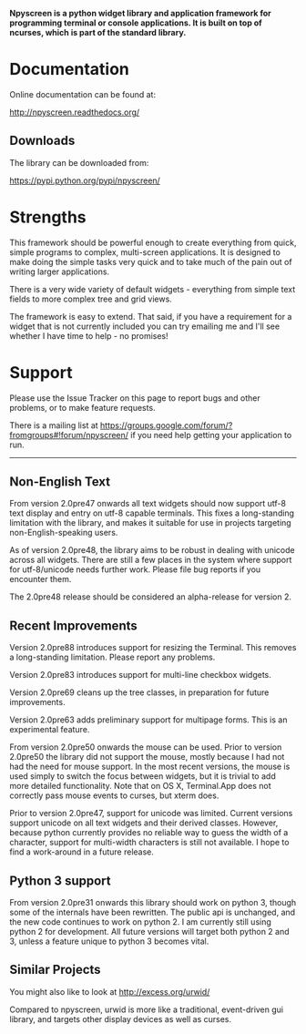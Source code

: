 **Npyscreen is a python widget library and application framework for programming terminal or console applications.  It is built on top of ncurses, which is part of the standard library.**

# Documentation #

Online documentation can be found at:

http://npyscreen.readthedocs.org/

## Downloads ##

The library can be downloaded from:

https://pypi.python.org/pypi/npyscreen/

# Strengths #

This framework should be powerful enough to create everything from quick, simple programs to complex, multi-screen applications. It is designed to make doing the simple tasks very quick and to take much of the pain out of writing larger applications.

There is a very wide variety of default widgets - everything from simple text fields to more complex tree and grid views.

The framework is easy to extend. That said, if you have a requirement for a widget that is not currently included you can try emailing me and I'll see whether I have time to help - no promises!

# Support #

Please use the Issue Tracker on this page to report bugs and other problems, or to make feature requests.

There is a mailing list at https://groups.google.com/forum/?fromgroups#!forum/npyscreen/ if you need help getting your application to run.


---


## Non-English Text ##

From version 2.0pre47 onwards all text widgets should now support utf-8 text display and entry on utf-8 capable terminals.  This fixes a long-standing limitation with the library, and makes it suitable for use in projects targeting non-English-speaking users.

As of version 2.0pre48, the library aims to be robust in dealing with unicode across all widgets.  There are still a few places in the system where support for utf-8/unicode needs further work. Please file bug reports if you encounter them.

The 2.0pre48 release should be considered an alpha-release for version 2.

## Recent Improvements ##
Version 2.0pre88 introduces support for resizing the Terminal.  This removes a long-standing limitation. Please report any problems.

Version 2.0pre83 introduces support for multi-line checkbox widgets.

Version 2.0pre69 cleans up the tree classes, in preparation for future improvements.

Version 2.0pre63 adds preliminary support for multipage forms. This is an experimental feature.

From version 2.0pre50 onwards the mouse can be used.  Prior to version 2.0pre50 the library did not support the mouse, mostly because I had not had the need for mouse support.  In the most recent versions, the mouse is used simply to switch the focus between widgets, but it is trivial to add more detailed functionality.  Note that on OS X, Terminal.App does not correctly pass mouse events to curses, but xterm does.

Prior to version 2.0pre47, support for unicode was limited. Current versions support unicode on all text widgets and their derived classes.  However, because python currently provides no reliable way to guess the width of a character, support for multi-width characters is still not available. I hope to find a work-around in a future release.


## Python 3 support ##

From version 2.0pre31 onwards this library should work on python 3, though some of the internals have been rewritten.  The public api is unchanged, and the new code continues to work on python 2.  I am currently still using python 2 for development.  All future versions will target both python 2 and 3, unless a feature unique to python 3 becomes vital.

## Similar Projects ##

You might also like to look at http://excess.org/urwid/

Compared to npyscreen, urwid is more like a traditional, event-driven gui library, and targets other display devices as well as curses.